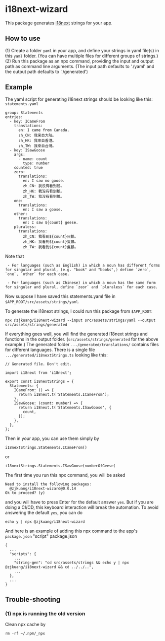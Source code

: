 # i18next-wizard

This package generates [i18next](https://yarnpkg.com/package/i18next) strings for your app.

## How to use

(1) Create a folder `yaml` in your app, and define your strings in yaml file(s) in this `yaml` folder. (You can have multiple files for different groups of strings.)  
(2) Run this package as an npx command, providing the input and output path as command line arguments. (The input path defaults to './yaml' and the output path defaults to './generated')

## Example

The yaml script for generating i18next strings should be looking like this:  
`statements.yaml`
```
group: Statements
entries:
  - key: ICameFrom
    translations:
      en: I came from Canada.
      zh_CN: 我来自大陆。
      zh_HK: 我來自香港。
      zh_TW: 我來自台灣。
  - key: ISawGoose
    args:
      - name: count
        type: number
    counted: true
    zero:
      translations:
        en: I saw no goose.
        zh_CN: 我没有看到鹅。
        zh_HK: 我沒有看到鵝。
        zh_TW: 我沒有看到鵝。
    one:
      translations:
        en: I saw a goose.
    other:
      translations:
        en: I saw ${count} geese.
    pluraless:
      translations:
        zh_CN: 我看到${count}只鹅。
        zh_HK: 我看到${count}隻鵝。
        zh_TW: 我看到${count}隻鵝。
```

Note that
```
 - For languages (such as English) in which a noun has different forms for singular and plural, (e.g. "book" and "books",) define `zero`, `one`, `other` for each case.

 - For languages (such as Chinese) in which a noun has the same form for singular and plural, define `zeor` and `pluraless` for each case.
```

Now suppose I have saved this statements.yaml file in `$APP_ROOT/src/assets/strings/yaml`.

To generate the i18next strings, I could run this package from `$APP_ROOT`:
```
npx @zjkuang/i18next-wizard --input src/assets/strings/yaml --output src/assets/strings/generated
```

If everything goes well, you will find the generated i18next strings and functions in the output folder. (`src/assets/strings/generated` for the above example.) The generated folder `.../generated/translations/` contains files for different languages. There is a single file `.../generated/i18nextStrings.ts` looking like this:
```
// Generated file. Don't edit.

import i18next from 'i18next';

export const i18nextStrings = {
  Statements: {
    ICameFrom: () => {
      return i18next.t('Statements.ICameFrom');
    },
    ISawGoose: (count: number) => {
      return i18next.t('Statements.ISawGoose', {
        count,
      });
    },
  },
};
```

Then in your app, you can use them simply by
```
i18nextStrings.Statements.ICameFrom()
```
or
```
i18nextStrings.Statements.ISawGoose(numberOfGeese)
```

The first time you run this npx command, you will be asked
```
Need to install the following packages:
  @zjkuang/i18next-wizard@0.0.14
Ok to proceed? (y) 
```
and you will have to press Enter for the default answer `yes`. But if you are doing a CI/CD, this keyboard interaction will break the automation. To avoid answering the default `yes`, you can do
```
echo y | npx @zjkuang/i18next-wizard
```
And here is an example of adding this npx command to the app's `package.json` "script"
package.json
```
{
  ...
  "scripts": {
    ...
    "string-gen": "cd src/assets/strings && echo y | npx @zjkuang/i18next-wizard && cd ../../..",
    ...
  },
  ...
}
```

## Trouble-shooting

### (1) npx is running the old version
Clean npx cache by
```
rm -rf ~/.npm/_npx
```
